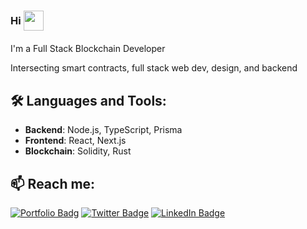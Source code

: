 ### Hi <img src="https://media.giphy.com/media/11JTxkrmq4bGE0/giphy.gif" width="32" style="vertical-align:middle; margin-bottom:4px;" />


I'm a Full Stack Blockchain Developer

Intersecting smart contracts, full stack web dev, design, and backend

## 🛠️ Languages and Tools:

- **Backend**: Node.js, TypeScript, Prisma
- **Frontend**: React, Next.js
- **Blockchain**: Solidity, Rust

## 📫 Reach me:

[![Portfolio Badg](https://img.shields.io/badge/Portfolio-kartikdoda.tech-1DA1F2?style=for-the-badge&logo=twitter)](https://kartikdoda.tech)
[![Twitter Badge](https://img.shields.io/badge/Twitter-@kartik0x1-1DA1F2?style=for-the-badge&logo=twitter)](https://dub.sh/kartik0x1)
[![LinkedIn Badge](https://img.shields.io/badge/LinkedIn-Kartik%20Doda-0077B5?style=for-the-badge&logo=linkedin)](https://www.linkedin.com/in/kartikd4152g/)
